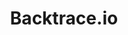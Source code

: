 ---
blog: https://backtrace.io/blog/
codehost: https://github.com/backtrace-labs
facebook: https://facebook.com/backtrace.io
linkedin: https://linkedin.com/company/backtrace-i-o
logohandle: backtraceio
sort: backtraceio
title: Backtrace.io
website: https://backtrace.io/
---